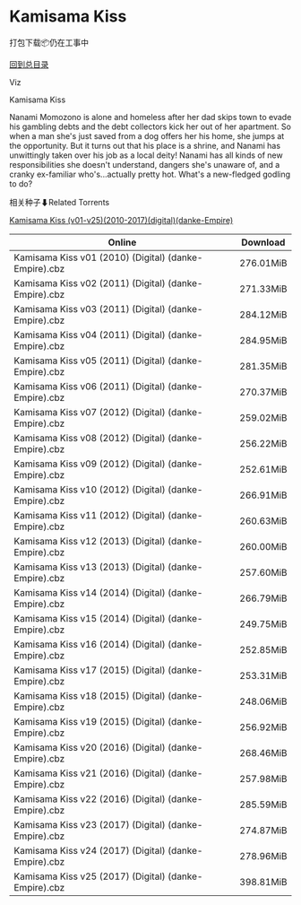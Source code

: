 # Kamisama Kiss

打包下载📦仍在工事中

[回到总目录](/Catalogs.md)

Viz

Kamisama Kiss

Nanami Momozono is alone and homeless after her dad skips town to evade his gambling debts and the debt collectors kick her out of her apartment. So when a man she's just saved from a dog offers her his home, she jumps at the opportunity. But it turns out that his place is a shrine, and Nanami has unwittingly taken over his job as a local deity!  Nanami has all kinds of new responsibilities she doesn't understand, dangers she's unaware of, and a cranky ex-familiar who's...actually pretty hot. What's a new-fledged godling to do?





相关种子⬇Related Torrents

[Kamisama Kiss (v01-v25)(2010-2017)(digital)(danke-Empire)](https://github.com/alicewish/markdown/blob/master/torrent/Kamisama-Kiss--v01-v25--2010-2017--digital--danke-Empire.md)

Online | Download
--- | ---
Kamisama Kiss v01 (2010) (Digital) (danke-Empire).cbz | 276.01MiB
Kamisama Kiss v02 (2011) (Digital) (danke-Empire).cbz | 271.33MiB
Kamisama Kiss v03 (2011) (Digital) (danke-Empire).cbz | 284.12MiB
Kamisama Kiss v04 (2011) (Digital) (danke-Empire).cbz | 284.95MiB
Kamisama Kiss v05 (2011) (Digital) (danke-Empire).cbz | 281.35MiB
Kamisama Kiss v06 (2011) (Digital) (danke-Empire).cbz | 270.37MiB
Kamisama Kiss v07 (2012) (Digital) (danke-Empire).cbz | 259.02MiB
Kamisama Kiss v08 (2012) (Digital) (danke-Empire).cbz | 256.22MiB
Kamisama Kiss v09 (2012) (Digital) (danke-Empire).cbz | 252.61MiB
Kamisama Kiss v10 (2012) (Digital) (danke-Empire).cbz | 266.91MiB
Kamisama Kiss v11 (2012) (Digital) (danke-Empire).cbz | 260.63MiB
Kamisama Kiss v12 (2013) (Digital) (danke-Empire).cbz | 260.00MiB
Kamisama Kiss v13 (2013) (Digital) (danke-Empire).cbz | 257.60MiB
Kamisama Kiss v14 (2014) (Digital) (danke-Empire).cbz | 266.79MiB
Kamisama Kiss v15 (2014) (Digital) (danke-Empire).cbz | 249.75MiB
Kamisama Kiss v16 (2014) (Digital) (danke-Empire).cbz | 252.85MiB
Kamisama Kiss v17 (2015) (Digital) (danke-Empire).cbz | 253.31MiB
Kamisama Kiss v18 (2015) (Digital) (danke-Empire).cbz | 248.06MiB
Kamisama Kiss v19 (2015) (Digital) (danke-Empire).cbz | 256.92MiB
Kamisama Kiss v20 (2016) (Digital) (danke-Empire).cbz | 268.46MiB
Kamisama Kiss v21 (2016) (Digital) (danke-Empire).cbz | 257.98MiB
Kamisama Kiss v22 (2016) (Digital) (danke-Empire).cbz | 285.59MiB
Kamisama Kiss v23 (2017) (Digital) (danke-Empire).cbz | 274.87MiB
Kamisama Kiss v24 (2017) (Digital) (danke-Empire).cbz | 278.96MiB
Kamisama Kiss v25 (2017) (Digital) (danke-Empire).cbz | 398.81MiB